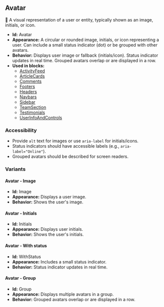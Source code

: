 ## Avatar
👤 A visual representation of a user or entity, typically shown as an image, initials, or icon.
- **Id:** Avatar
- **Appearance:** A circular or rounded image, initials, or icon representing a user. Can include a small status indicator (dot) or be grouped with other avatars.
- **Behavior:** Displays user image or fallback (initials/icon). Status indicator updates in real time. Grouped avatars overlap or are displayed in a row.
- **Used in blocks:**
  - [ActivityFeed](blocks.md#activity-feed)
  - [ArticleCards](blocks.md#article-cards)
  - [Comments](blocks.md#comments)
  - [Footers](blocks.md#footers)
  - [Headers](blocks.md#headers)
  - [Navbars](blocks.md#navbars)
  - [Sidebar](blocks.md#sidebar)
  - [TeamSection](blocks.md#team-section)
  - [Testimonials](blocks.md#testimonials)
  - [UserInfoAndControls](blocks.md#user-info-and-controls)
### Accessibility
- Provide `alt` text for images or use `aria-label` for initials/icons.
- Status indicators should have accessible labels (e.g., `aria-label="Online"`).
- Grouped avatars should be described for screen readers.

### Variants
#### Avatar - **Image**
- **Id:** Image
- **Appearance:** Displays a user image.
- **Behavior:** Shows the user's image.
#### Avatar - **Initials**
- **Id:** Initials
- **Appearance:** Displays user initials.
- **Behavior:** Shows the user's initials.
#### Avatar - **With status**
- **Id:** WithStatus
- **Appearance:** Includes a small status indicator.
- **Behavior:** Status indicator updates in real time.
#### Avatar - **Group**
- **Id:** Group
- **Appearance:** Displays multiple avatars in a group.
- **Behavior:** Grouped avatars overlap or are displayed in a row.
